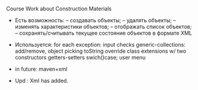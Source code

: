 Course Work about Construction Materials
- Есть возможность: – создавать объекты; – удалять объекты; – изменять характеристики объектов; – отображать список объектов; – сохранять/считывать текущее состояние объектов в формате XML
- Используется: for each exception: input checks generic-collections: add/remove, object picking toString override class extensions w/ two constructors getters-setters swich()case; user menu

- in future: maven+xml
- Upd : Xml has added.

